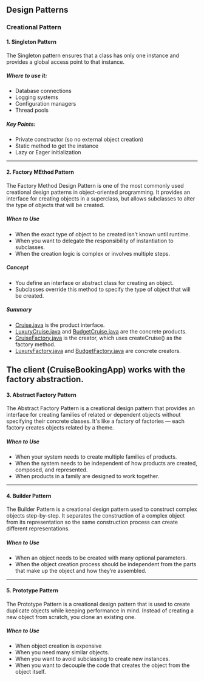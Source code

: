
## Design Patterns

### Creational Pattern

#### 1. Singleton Pattern
The Singleton pattern ensures that a class has only one instance and provides a global access point to that instance.

##### Where to use it:
* Database connections
* Logging systems
* Configuration managers
* Thread pools

##### Key Points:
* Private constructor (so no external object creation)
* Static method to get the instance
* Lazy or Eager initialization
------------------------
#### 2. Factory MEthod Pattern
The Factory Method Design Pattern is one of the most commonly used creational design patterns in object-oriented programming. It provides an interface for creating objects in a superclass, but allows subclasses to alter the type of objects that will be created.

##### When to Use 
* When the exact type of object to be created isn’t known until runtime.
* When you want to delegate the responsibility of instantiation to subclasses.
* When the creation logic is complex or involves multiple steps.

##### Concept
* You define an interface or abstract class for creating an object.
* Subclasses override this method to specify the type of object that will be created.

##### Summary
- [Cruise.java](src/com/viva/dev/patterns/creational/factory/Cruise.java) is the product interface.
- [LuxuryCruise.java](src/com/viva/dev/patterns/creational/factory/LuxuryCruise.java) and [BudgetCruise.java](src/com/viva/dev/patterns/creational/factory/BudgetCruise.java) are the concrete products.
- [CruiseFactory.java](src/com/viva/dev/patterns/creational/factory/CruiseFactory.java) is the creator, which uses createCruise() as the factory method.
- [LuxuryFactory.java](src/com/viva/dev/patterns/creational/factory/LuxuryFactory.java) and [BudgetFactory.java](src/com/viva/dev/patterns/creational/factory/BudgetFactory.java) are concrete creators.

The client (CruiseBookingApp) works with the factory abstraction.
------------------------
#### 3. Abstract Factory Pattern
The Abstract Factory Pattern is a creational design pattern that provides an interface for creating families of related or dependent objects without specifying their concrete classes.
It's like a factory of factories — each factory creates objects related by a theme.

##### When to Use
* When your system needs to create multiple families of products.
* When the system needs to be independent of how products are created, composed, and represented.
* When products in a family are designed to work together.

------------------------
#### 4. Builder Pattern
The Builder Pattern is a creational design pattern used to construct complex objects step-by-step. It separates the construction of a complex object from its representation so the same construction process can create different representations.

##### When to Use
* When an object needs to be created with many optional parameters.
* When the object creation process should be independent from the parts that make up the object and how they’re assembled.

------------------------
#### 5. Prototype Pattern
The Prototype Pattern is a creational design pattern that is used to create duplicate objects while keeping performance in mind. Instead of creating a new object from scratch, you clone an existing one.

##### When to Use
* When object creation is expensive
* When you need many similar objects.
* When you want to avoid subclassing to create new instances.
* When you want to decouple the code that creates the object from the object itself.


